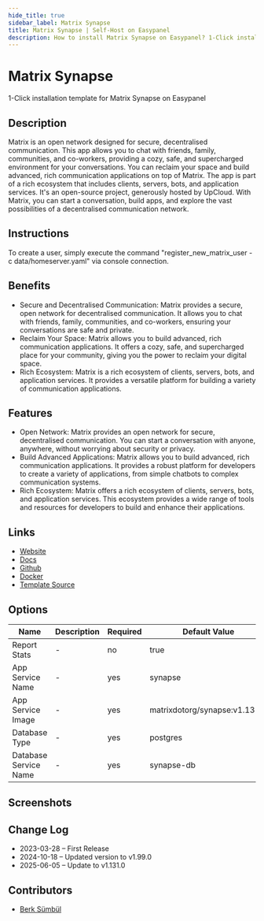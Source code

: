 ```yaml
---
hide_title: true
sidebar_label: Matrix Synapse
title: Matrix Synapse | Self-Host on Easypanel
description: How to install Matrix Synapse on Easypanel? 1-Click installation template for Matrix Synapse on Easypanel
---
```


<!-- generated -->

# Matrix Synapse

1-Click installation template for Matrix Synapse on Easypanel

## Description

Matrix is an open network designed for secure, decentralised communication. This app allows you to chat with friends, family, communities, and co-workers, providing a cozy, safe, and supercharged environment for your conversations. You can reclaim your space and build advanced, rich communication applications on top of Matrix. The app is part of a rich ecosystem that includes clients, servers, bots, and application services. It&#39;s an open-source project, generously hosted by UpCloud. With Matrix, you can start a conversation, build apps, and explore the vast possibilities of a decentralised communication network.

## Instructions

To create a user, simply execute the command &quot;register_new_matrix_user -c data/homeserver.yaml&quot; via console connection.

## Benefits

- Secure and Decentralised Communication: Matrix provides a secure, open network for decentralised communication. It allows you to chat with friends, family, communities, and co-workers, ensuring your conversations are safe and private.
- Reclaim Your Space: Matrix allows you to build advanced, rich communication applications. It offers a cozy, safe, and supercharged place for your community, giving you the power to reclaim your digital space.
- Rich Ecosystem: Matrix is a rich ecosystem of clients, servers, bots, and application services. It provides a versatile platform for building a variety of communication applications.

## Features

- Open Network: Matrix provides an open network for secure, decentralised communication. You can start a conversation with anyone, anywhere, without worrying about security or privacy.
- Build Advanced Applications: Matrix allows you to build advanced, rich communication applications. It provides a robust platform for developers to create a variety of applications, from simple chatbots to complex communication systems.
- Rich Ecosystem: Matrix offers a rich ecosystem of clients, servers, bots, and application services. This ecosystem provides a wide range of tools and resources for developers to build and enhance their applications.

## Links

- [Website](https://matrix.org)
- [Docs](https://matrix-org.github.io/synapse)
- [Github](https://github.com/matrix-org/synapse)
- [Docker](https://hub.docker.com/r/matrixdotorg/synapse)
- [Template Source](https://github.com/easypanel-io/templates/tree/main/templates/matrix-synapse)

## Options

Name | Description | Required | Default Value
-|-|-|-
Report Stats | - | no | true
App Service Name | - | yes | synapse
App Service Image | - | yes | matrixdotorg/synapse:v1.131.0
Database Type | - | yes | postgres
Database Service Name | - | yes | synapse-db

## Screenshots


## Change Log

- 2023-03-28 – First Release
- 2024-10-18 – Updated version to v1.99.0
- 2025-06-05 – Update to v1.131.0

## Contributors

- [Berk Sümbül](https://berksmbl.com)
